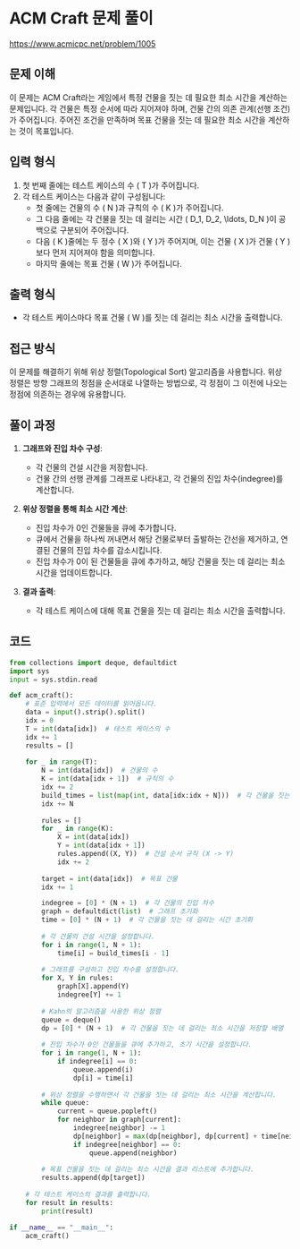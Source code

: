 # ACM Craft 문제 풀이

https://www.acmicpc.net/problem/1005

## 문제 이해

이 문제는 ACM Craft라는 게임에서 특정 건물을 짓는 데 필요한 최소 시간을 계산하는 문제입니다. 각 건물은 특정 순서에 따라 지어져야 하며, 건물 간의 의존 관계(선행 조건)가 주어집니다. 주어진 조건을 만족하며 목표 건물을 짓는 데 필요한 최소 시간을 계산하는 것이 목표입니다.

## 입력 형식
1. 첫 번째 줄에는 테스트 케이스의 수 \( T \)가 주어집니다.
2. 각 테스트 케이스는 다음과 같이 구성됩니다:
   - 첫 줄에는 건물의 수 \( N \)과 규칙의 수 \( K \)가 주어집니다.
   - 그 다음 줄에는 각 건물을 짓는 데 걸리는 시간 \( D_1, D_2, \ldots, D_N \)이 공백으로 구분되어 주어집니다.
   - 다음 \( K \)줄에는 두 정수 \( X \)와 \( Y \)가 주어지며, 이는 건물 \( X \)가 건물 \( Y \)보다 먼저 지어져야 함을 의미합니다.
   - 마지막 줄에는 목표 건물 \( W \)가 주어집니다.

## 출력 형식
- 각 테스트 케이스마다 목표 건물 \( W \)를 짓는 데 걸리는 최소 시간을 출력합니다.

## 접근 방식

이 문제를 해결하기 위해 위상 정렬(Topological Sort) 알고리즘을 사용합니다. 위상 정렬은 방향 그래프의 정점을 순서대로 나열하는 방법으로, 각 정점이 그 이전에 나오는 정점에 의존하는 경우에 유용합니다.

## 풀이 과정

1. **그래프와 진입 차수 구성**:
   - 각 건물의 건설 시간을 저장합니다.
   - 건물 간의 선행 관계를 그래프로 나타내고, 각 건물의 진입 차수(indegree)를 계산합니다.

2. **위상 정렬을 통해 최소 시간 계산**:
   - 진입 차수가 0인 건물들을 큐에 추가합니다.
   - 큐에서 건물을 하나씩 꺼내면서 해당 건물로부터 출발하는 간선을 제거하고, 연결된 건물의 진입 차수를 감소시킵니다.
   - 진입 차수가 0이 된 건물들을 큐에 추가하고, 해당 건물을 짓는 데 걸리는 최소 시간을 업데이트합니다.

3. **결과 출력**:
   - 각 테스트 케이스에 대해 목표 건물을 짓는 데 걸리는 최소 시간을 출력합니다.

## 코드
```python
from collections import deque, defaultdict
import sys
input = sys.stdin.read

def acm_craft():
    # 표준 입력에서 모든 데이터를 읽어옵니다.
    data = input().strip().split()
    idx = 0
    T = int(data[idx])  # 테스트 케이스의 수
    idx += 1
    results = []
    
    for _ in range(T):
        N = int(data[idx])  # 건물의 수
        K = int(data[idx + 1])  # 규칙의 수
        idx += 2
        build_times = list(map(int, data[idx:idx + N]))  # 각 건물을 짓는 데 걸리는 시간
        idx += N
        
        rules = []
        for _ in range(K):
            X = int(data[idx])
            Y = int(data[idx + 1])
            rules.append((X, Y))  # 건설 순서 규칙 (X -> Y)
            idx += 2
        
        target = int(data[idx])  # 목표 건물
        idx += 1

        indegree = [0] * (N + 1)  # 각 건물의 진입 차수
        graph = defaultdict(list)  # 그래프 초기화
        time = [0] * (N + 1)  # 각 건물을 짓는 데 걸리는 시간 초기화
        
        # 각 건물의 건설 시간을 설정합니다.
        for i in range(1, N + 1):
            time[i] = build_times[i - 1]
        
        # 그래프를 구성하고 진입 차수를 설정합니다.
        for X, Y in rules:
            graph[X].append(Y)
            indegree[Y] += 1
        
        # Kahn의 알고리즘을 사용한 위상 정렬
        queue = deque()
        dp = [0] * (N + 1)  # 각 건물을 짓는 데 걸리는 최소 시간을 저장할 배열
        
        # 진입 차수가 0인 건물들을 큐에 추가하고, 초기 시간을 설정합니다.
        for i in range(1, N + 1):
            if indegree[i] == 0:
                queue.append(i)
                dp[i] = time[i]
        
        # 위상 정렬을 수행하면서 각 건물을 짓는 데 걸리는 최소 시간을 계산합니다.
        while queue:
            current = queue.popleft()
            for neighbor in graph[current]:
                indegree[neighbor] -= 1
                dp[neighbor] = max(dp[neighbor], dp[current] + time[neighbor])
                if indegree[neighbor] == 0:
                    queue.append(neighbor)
        
        # 목표 건물을 짓는 데 걸리는 최소 시간을 결과 리스트에 추가합니다.
        results.append(dp[target])
    
    # 각 테스트 케이스의 결과를 출력합니다.
    for result in results:
        print(result)

if __name__ == "__main__":
    acm_craft()
```